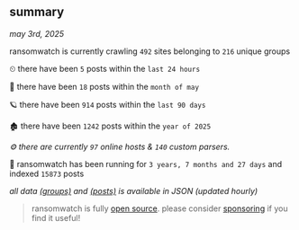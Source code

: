 
## summary
_may 3rd, 2025_

ransomwatch is currently crawling `492` sites belonging to `216` unique groups

⏲ there have been `5` posts within the `last 24 hours`

🦈 there have been `18` posts within the `month of may`

🪐 there have been `914` posts within the `last 90 days`

🏚 there have been `1242` posts within the `year of 2025`

_⚙️ there are currently `97` online hosts & `140` custom parsers._

🦕 ransomwatch has been running for `3 years, 7 months and 27 days` and indexed `15873` posts

_all data  [(groups)](http://ransomwhat.telemetry.ltd/groups) and [(posts)](http://ransomwhat.telemetry.ltd/posts) is available in JSON (updated hourly)_

> ransomwatch is fully [open source](https://github.com/joshhighet/ransomwatch#ransomwatch--). please consider [sponsoring](https://github.com/sponsors/joshhighet) if you find it useful!
